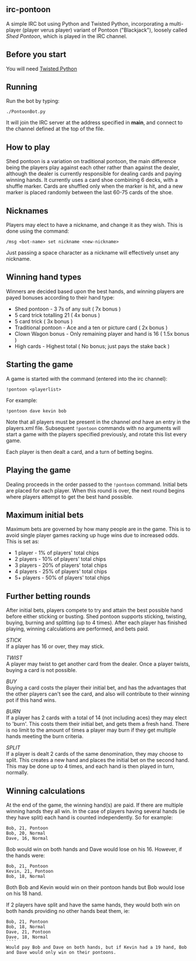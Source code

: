 irc-pontoon
----

A simple IRC bot using Python and Twisted Python, incorporating a multi-player (player verus player) variant of Pontoon ("Blackjack"), loosely called *Shed Pontoon*, which is played in the IRC channel.

Before you start
----

You will need [Twisted Python](http://twistedmatrix.com)

Running
----

Run the bot by typing:

````
./PontoonBot.py
````

It will join the IRC server at the address specified in __main__, and connect to the channel defined at the top of the file.

How to play
----

Shed pontoon is a variation on traditional pontoon, the main difference being the players play against each other rather than against the dealer, although the dealer is currently responsible for dealing cards and paying winning hands. It currently uses a card shoe combining 6 decks, with a shuffle marker. Cards are shuffled only when the marker is hit, and a new marker is placed randomly between the last 60-75 cards of the shoe.

Nicknames
----

Players may elect to have a nickname, and change it as they wish. This is done using the command:

````
/msg <bot-name> set nickname <new-nickname>
`````

Just passing a space character as a nickname will effectively unset any nickname.

Winning hand types
----

Winners are decided based upon the best hands, and winning players are payed bonuses according to their hand type:

* Shed pontoon - 3 7s of any suit ( 7x bonus )
* 5 card trick totalling 21 ( 4x bonus )
* 5 card trick ( 3x bonus )
* Traditional pontoon - Ace and a ten or picture card ( 2x bonus )
* Clown Wagon bonus - Only remaining player and hand is 16 ( 1.5x bonus )
* High cards - Highest total ( No bonus; just pays the stake back )

Starting the game
----

A game is started with the command (entered into the irc channel):

````
!pontoon <playerlist>
````

For example: 

````
!pontoon dave kevin bob
````

Note that all players must be present in the channel _and_ have an entry in the players.xml file.  Subsequent `!pontoon` commands with no arguments will start a game with the players specified previously, and rotate this list every game.

Each player is then dealt a card, and a turn of betting begins.

Playing the game
----

Dealing proceeds in the order passed to the `!pontoon` command. Initial bets are placed for each player. When this round is over, the next round begins where players attempt to get the best hand possible.

Maximum initial bets
----

Maximum bets are governed by how many people are in the game. This is to avoid single player games racking up huge wins due to increased odds.  This is set as:

* 1 player - 1% of players' total chips
* 2 players - 10% of players' total chips
* 3 players - 20% of players' total chips
* 4 players - 25% of players' total chips
* 5+ players - 50% of players' total chips

Further betting rounds
----

After initial bets, players compete to try and attain the best possible hand before either sticking or busting. Shed pontoon supports sticking, twisting, buying, burning and splitting (up to 4 times). After each player has finished playing, winning calculations are performed, and bets paid.

*STICK*  
If a player has 16 or over, they may stick.

*TWIST*  
A player may twist to get another card from the dealer. Once a player twists, buying a card is not possible.

*BUY*  
Buying a card costs the player their initial bet, and has the advantages that the other players can't see the card, and also will contribute to their winning pot if this hand wins.

*BURN*  
If a player has 2 cards with a total of 14 (not including aces) they may elect to 'burn'. This costs them their initial bet, and gets them a fresh hand. There is no limit to the amount of times a player may burn if they get multiple hands meeting the burn criteria.

*SPLIT*  
If a player is dealt 2 cards of the same denomination, they may choose to split. This creates a new hand and places the initial bet on the second hand. This may be done up to 4 times, and each hand is then played in turn, normally.

Winning calculations
----

At the end of the game, the winning hand(s) are paid. If there are multiple winning hands they all win. In the case of players having several hands (ie they have split) each hand is counted independently. So for example:

````
Bob, 21, Pontoon
Bob, 20, Normal
Dave, 16, Normal
````
Bob would win on both hands and Dave would lose on his 16. However, if the hands were:

````
Bob, 21, Pontoon
Kevin, 21, Pontoon
Bob, 18, Normal
````
Both Bob and Kevin would win on their pontoon hands but Bob would lose on his 18 hand.

If 2 players have split and have the same hands, they would both win on both hands providing no other hands beat them, ie:
`````
Bob, 21, Pontoon
Bob, 18, Normal
Dave, 21, Pontoon
Dave, 18, Normal
````
Would pay Bob and Dave on both hands, but if Kevin had a 19 hand, Bob and Dave would only win on their pontoons.
